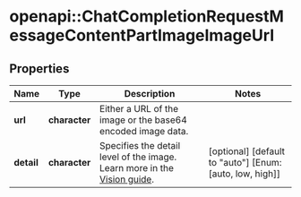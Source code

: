 # openapi::ChatCompletionRequestMessageContentPartImageImageUrl


## Properties
Name | Type | Description | Notes
------------ | ------------- | ------------- | -------------
**url** | **character** | Either a URL of the image or the base64 encoded image data. | 
**detail** | **character** | Specifies the detail level of the image. Learn more in the [Vision guide](/docs/guides/vision/low-or-high-fidelity-image-understanding). | [optional] [default to &quot;auto&quot;] [Enum: [auto, low, high]] 


